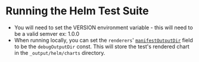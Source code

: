 # Running the Helm Test Suite
- You will need to set the VERSION environment variable - this will need to be a valid semver ex: 1.0.0
- When running locally, you can set the `renderers`' [`manifestOutputDir`](helm_suite_test.go) field to be the `debugOutputDir` const. This will store the test's rendered chart in the `_output/helm/charts` directory.

